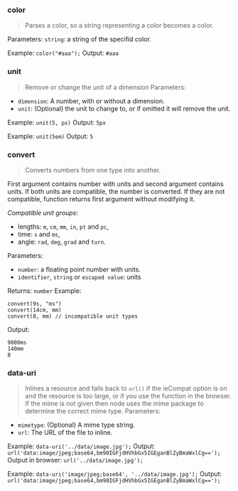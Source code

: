 ### color

> Parses a color, so a string representing a color becomes a color.

Parameters: `string`: a string of the specifid color.

Example: `color("#aaa");`
Output: `#aaa`


### unit

> Remove or change the unit of a dimension
Parameters:

* `dimension`: A number, with or without a dimension.
* `unit`: (Optional) the unit to change to, or if omitted it will remove the unit.

Example: `unit(5, px)`
Output: `5px`

Example: `unit(5em)`
Output: `5`


### convert

> Converts numbers from one type into another.

First argument contains number with units and second argument contains units. If both units are compatible, the number is converted. If they are not compatible, function returns first argument without modifying it.

_Compatible unit groups_:

* lengths: `m`, `cm`, `mm`, `in`, `pt` and `pc`,
* time: `s` and `ms`,
* angle: `rad`, `deg`, `grad` and `turn`.

Parameters:
* `number`: a floating point number with units.
* `identifier`, `string` or `escaped value`: units

Returns: `number`
Example:

```less
convert(9s, "ms")
convert(14cm, mm)
convert(8, mm) // incompatible unit types
```

Output:

```
9000ms
140mm
8
```

### data-uri

> Inlines a resource and falls back to `url()` if the ieCompat option is on and the resource is too large, or if you use the function in the browser. If the mime is not given then node uses the mime package to determine the correct mime type.
Parameters:

* `mimetype`: (Optional) A mime type string.
* `url`: The URL of the file to inline.

Example: `data-uri('../data/image.jpg');`
Output: `url('data:image/jpeg;base64,bm90IGFjdHVhbGx5IGEganBlZyBmaWxlCg==');`
Output in browser: `url('../data/image.jpg');`

Example: `data-uri('image/jpeg;base64', '../data/image.jpg');`
Output: `url('data:image/jpeg;base64,bm90IGFjdHVhbGx5IGEganBlZyBmaWxlCg==');`
